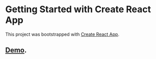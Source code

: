 # Getting Started with Create React App

This project was bootstrapped with [Create React App](https://github.com/facebook/create-react-app).

## [Demo](https://fashionhubsrec.netlify.app/).
